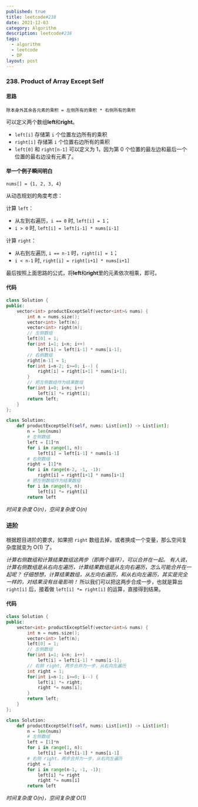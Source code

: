 ```yaml
---
published: true
title: leetcode#238
date: 2021-12-03
category: Algorithm
description: leetcode#238
tags: 
  - algorithm
  - leetcode
  - DP
layout: post
---
```


### 238. Product of Array Except Self

#### 思路
`除本身外其余各元素的乘积 = 左侧所有的乘积 * 右侧所有的乘积`

可以定义两个数组**left**和**right**。
- `left[i]` 存储第 `i` 个位置左边所有的乘积
- `right[i]` 存储第 `i` 个位置右边所有的乘积
- `left[0]` 和 `right[n-1]` 可以定义为 1，因为第 0 个位置的最左边和最后一个位置的最右边没有元素了。

#### 举一个例子瞬间明白
`nums[] = {1, 2, 3, 4}`

从动态规划的角度考虑：

计算 `left`：
- 从左到右遍历，`i == 0` 时, `left[i] = 1`；
- `i > 0` 时, `left[i] = left[i-1] * nums[i-1]`

计算 `right`：
- 从右到左遍历, `i == n-1` 时，`right[i] = 1`；
- `i < n-1` 时, `right[i] = right[i+1] * nums[i+1]`

最后按照上面思路的公式，将**left**和**right**里的元素依次相乘，即可。

#### 代码
```cpp
class Solution {
public:
    vector<int> productExceptSelf(vector<int>& nums) {
        int n = nums.size();
        vector<int> left(n);
        vector<int> right(n);
        // 左侧数组
        left[0] = 1;    
        for(int i=1; i<n; i++)
            left[i] = left[i-1] * nums[i-1];
        // 右侧数组
        right[n-1] = 1;
        for(int i=n-2; i>=0; i--) {
            right[i] = right[i+1] * nums[i+1];
        }
        // 把左侧数组作为结果数组
        for(int i=0; i<n; i++) 
            left[i] *= right[i];
        return left;
    }
};
```

```python
class Solution:
    def productExceptSelf(self, nums: List[int]) -> List[int]:
        n = len(nums)
        # 左侧数组
        left = [1]*n
        for i in range(1, n):
            left[i] = left[i-1] * nums[i-1]
        # 右侧数组
        right = [1]*n
        for i in range(n-2, -1, -1):
            right[i] = right[i+1] * nums[i+1]
        # 把左侧数组作为结果数组
        for i in range(0, n):
            left[i] *= right[i]
        return left
```

*时间复杂度 O(n)，空间复杂度 O(n)*

### 进阶
根据题目进阶的要求，如果把 `right` 数组去掉，或者换成一个变量，那么空间复杂度就变为 O(1) 了。

*计算右侧数组和计算结果数组这两步（即两个循环），可以合并在一起。*
*有人说，计算右侧数组是从右向左遍历，计算结果数组是从左向右遍历，怎么可能合并在一起呢？*
*仔细想想，计算结果数组，从左向右遍历，和从右向左遍历，其实是完全一样的，对结果没有丝毫影响！*
所以我们可以把这两步合成一步，也就是算出 `right[i]` 后，接着做 `left[i] *= right[i]` 的运算，直接得到结果。

#### 代码
```cpp
class Solution {
public:
    vector<int> productExceptSelf(vector<int>& nums) {
        int n = nums.size();
        vector<int> left(n);
        left[0] = 1;
        // 左侧数组
        for(int i=1; i<n; i++)
            left[i] = left[i-1] * nums[i-1];
        // 右侧 right, 两步合并为一步，从右向左遍历
        int right = 1;
        for(int i=n-1; i>=0; i--) {
            left[i] *= right;
            right *= nums[i];
        }
        return left;
    }
};
```

```python
class Solution:
    def productExceptSelf(self, nums: List[int]) -> List[int]:
        n = len(nums)
        # 左侧数组
        left = [1]*n
        for i in range(1, n):
            left[i] = left[i-1] * nums[i-1]
        # 右侧 right，两步合并为一步，从右向左遍历
        right = 1
        for i in range(n-1, -1, -1):
            left[i] *= right 
            right *= nums[i]
        return left
```

*时间复杂度 O(n)，空间复杂度 O(1)*
